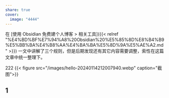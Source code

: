 ```yaml
---
share: true
cover:
  image: "4444"
---
```


在 [使用 Obsidian 免费建个人博客 > 相关工具]({{< relref "%E4%BD%BF%E7%94%A8%20Obsidian%20%E5%85%8D%E8%B4%B9%E5%BB%BA%E4%B8%AA%E4%BA%BA%E5%8D%9A%E5%AE%A2.md" >}}) 一文中讲解了三个规则，但是后期发现还有其它内容需要调整，索性在这篇文章中统一整理下。


222 {{< figure src="/images/hello-20240114212007940.webp" caption="截图">}}

## 1